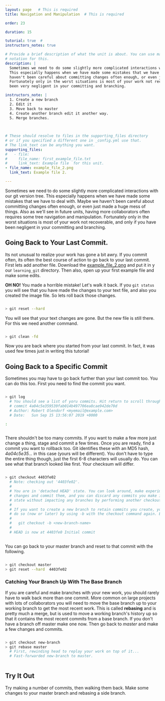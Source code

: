 ```yaml
---
layout: page   # This is required
title: Navigation and Manipulation  # This is required

order: 23

duration: 15 

tutorial: true  # 
instructors_notes: true  

# Provide a brief description of what the unit is about. You can use markdown
# notation for this.
description: |
  Sometimes we need to do some slightly more complicated interactions with our git version tree.
  This especially happens when we have made some mistakes that we have to deal with. Maybe we 
  haven't been careful about committing changes often enough, or even just made a huge mess of things.
  Fortunately only in the worst situations is most of your work not recoverable, and only if you have 
  been very negligent in your committing and branching. 

instructors_note: |
  1. Create a new branch
  2. Edit it 
  3. Move back to master
  4. Create another branch edit it another way.
  5. Merge branches.
  

  
# These should resolve to files in the supporting_files directory
# or if you specified a different one in _config.yml use that.
# The link_text can be anything you want.
supporting_files:
#   - file:
#     file_name: first_example_file.txt
#     link_text: Example file  for this unit.
- file_name: example_file_2.png
  link_text: Example file 2.

---
```


Sometimes we need to do some slightly more complicated interactions with our git version tree.
This especially happens when we have made some mistakes that we have to deal with. Maybe we 
haven't been careful about committing changes often enough, or even just made a huge mess of things. Also
as we'll see in future units, having more collaborators often requires some tree navigation and manipulation.
Fortunately only in the worst situations is most of your work not recoverable, and only if you have 
been negligent in your committing and branching. 

## Going Back to Your Last Commit.

Its not unusual to realize your work has gone a bit awry. If you commit often, its often the best course of action to go back to your 
last commit. First lets add another file. Download the [example_file_2.png](/supporting_files/example_file_2.png) and put it in y
our `learning_git` directory. Then also, open up your first example file and make some edits.

**OH NO!** You made a horrible mistake! Let's walk it back. If you `git status` you will see that you 
have made the changes to your text file, and also you created the image file. So lets roll back those changes.

```bash

> git reset --hard

```

You will see that your text changes are gone. But the new file is still there. For this we need another command.

```bash

> git clean -fd

```

Now you are back where you started from your last commit. In fact, it was used few times just in writing this tutorial!

## Going Back to a Specific Commit

Sometimes you may have to go back further than your last commit too. You can do this too. First you need to find the commit you want. 

```bash

> git log
  # You should see a list of yoru commits. Hit return to scroll through.
  # commit 4a04c5e359539fab014b497706ea8cae942de70d
  # Author: Robert Olendorf <myemail@example.com>
  # Date:   Sun Sep 15 13:56:07 2019 +0000

:
  
```


There shouldn't be too many commits. If you want to make a few more just change a thing, stage and commit a few times. Once you are ready, 
find a commit you want to rollback too. Git identifies these with an MD5 hash, _4a04c5e35..._ in this case (yours will be different). You don't have to type the entire 
thing though, just the first 6-8 characters will usually do. You can see what that branch looked like first. Your checksum will differ.

```bash

> git checkout 4403fe02
  # Note: checking out '4403fe02'.
  # 
  # You are in 'detached HEAD' state. You can look around, make experimental
  # changes and commit them, and you can discard any commits you make in this
  # state without impacting any branches by performing another checkout.
  # 
  # If you want to create a new branch to retain commits you create, you may
  # do so (now or later) by using -b with the checkout command again. Example:
  # 
  #   git checkout -b <new-branch-name>
  # 
  # HEAD is now at 4403fe0 Initial commit
  
```

You can go back to your master branch and reset to that commit with the following.

```bash

> git checkout master
> git reset --hard  4403fe02

```


### Catching Your Branch Up With The Base Branch

If you are careful and make branches with your new work, you should rarely have to walk back more 
than one commit. More common on large projects with lots of collaborators you will need to move the base branch 
up to your working  branch to get the most recent work. This is called **rebasing** and is pretty much a merge, but
is used to move a working branch's history up so that it contains the most recent commits from a base branch. If you don't have
a branch off master make one now. Then go back to *master* and make a few changes and commits.

```bash

> git checkout new-branch
> git rebase master
  # First, rewinding head to replay your work on top of it...
  # Fast-forwarded new-branch to master.
  
```

## Try It Out

Try making a number of commits, then walking them back. Make some changes to your master branch and rebasing a side branch. 








